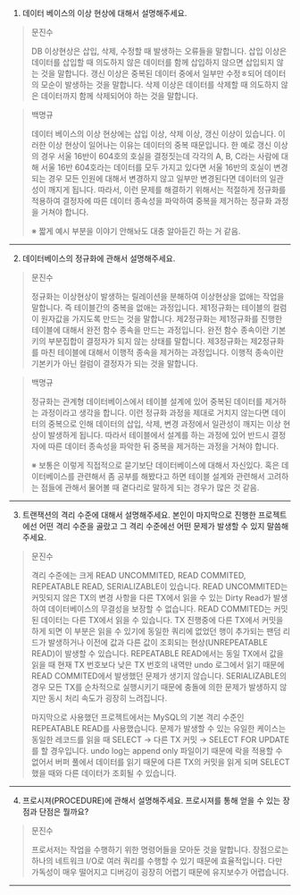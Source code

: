 1. 데이터 베이스의 이상 현상에 대해서 설명해주세요.

> 문진수
>
> DB 이상현상은 삽입, 삭제, 수정할 때 발생하는 오류들을 말합니다. 삽입 이상은 데이터를 삽입할 때 의도하지 않은 데이터를 함께 삽입하지 않으면 삽입되지 않는 것을 말합니다. 갱신 이상은 중복된 데이터 중에서 일부만 수정ㅎ되어 데이터의 모순이 발생하는 것을 말합니다. 삭제 이상은 데이터를 삭제할 때 의도하지 않은 데이터까지 함께 삭제되어야 하는 것을 말합니다.

> 백명규
> 
> 데이터 베이스의 이상 현상에는 삽입 이상, 삭제 이상, 갱신 이상이 있습니다. 
> 이러한 이상 현상이 일어나는 이유는 데이터의 중복 때문입니다. 
> 한 예로 갱신 이상의 경우 서울 16반이 604호의 호실을 결정짓는데 각각의 A, B, C라는 사람에 대해 서울 16반 604호라는 데이터를 모두 가지고 있다면 
> 서울 16반의 호실이 변경되는 경우 모든 인원에 대해서 변경하지 않고 일부만 변경된다면 데이터의 일관성이 깨지게 됩니다. 
> 따라서, 이런 문제를 해결하기 위해서는 적절하게 정규화를 적용하여 결정자에 따른 데이터 종속성을 파악하여 중복을 제거하는 정규화 과정을 거쳐야 합니다.
> 
> ※ 짧게 예시 부분을 이야기 안해놔도 대충 알아듣긴 하는 거 같음.

---
2. 데이터베이스의 정규화에 관해서 설명해주세요.

> 문진수
>
> 정규화는 이상현상이 발생하는 릴레이션을 분해하여 이상현상을 없애는 작업을 말합니다. 즉 테이블간의 중복을 없애는 과정입니다. 제1정규화는 테이블의 컬럼이 원자값을 가지도록 만드는 것을 말합니다. 제2정규화는 제1정규화를 진행한 테이블에 대해서 완전 함수 종속을 만드는 과정입니다. 완전 함수 종속이란 기본키의 부분집합이 결정자가 되지 않는 상태를 말합니다. 제3정규화는 제2정규화를 마친 테이블에 대해서 이행적 종속을 제거하는 과정입니다. 이행적 종속이란 기본키가 아닌 컬럼이 결정자가 되는 것을 말합니다.

> 백명규
> 
> 정규화는 관계형 데이터베이스에서 테이블 설계에 있어 중복된 데이터를 제거하는 과정이라고 생각을 합니다. 
> 이런 정규화 과정을 제대로 거치지 않는다면 데이터의 중복으로 인해 데이터의 삽입, 삭제, 변경 과정에서 일관성이 깨지는 이상 현상이 발생하게 됩니다. 
> 따라서 테이블에서 설계를 하는 과정에 있어 반드시 결정자에 따른 데이터 종속성을 파악한 뒤 중복을 제거하는 과정을 거쳐야 합니다.
> 
> ※ 보통은 이렇게 직접적으로 묻기보단 데이터베이스에 대해서 자신있다. 혹은 데이터베이스를 관련해서 좀 공부를 해봤다고 하면 테이블 설계와 관련해서
> 고려하는 점들에 관해서 물어볼 때 곁다리로 말하게 되는 경우가 많은 것 같음.

---
3. 트랜잭션의 격리 수준에 대해서 설명해주세요. 
본인이 마지막으로 진행한 프로젝트에선 어떤 격리 수준을 골랐고 그 격리 수준에선 어떤 문제가 발생할 수 있지 말씀해주세요.

> 문진수
>
> 격리 수준에는 크게 READ UNCOMMITED, READ COMMITED, REPEATABLE READ, SERIALIZABLE이 있습니다. READ UNCOMMITED는 커밋되지 않은 TX의 변경 사항을 다른 TX에서 읽을 수 있는 Dirty Read가 발생하여 데이터베이스의 무결성을 보장할 수 없습니다. READ COMMITED는 커밋된 데이터는 다른 TX에서 읽을 수 있습니다. TX 진행중에 다른 TX에서 커밋을 하게 되면 이 부분은 읽을 수 있기에 동일한 쿼리에 없었던 행이 추가되는 팬덤 리드가 발생하거나 이전에 값과 다른 값이 조회되는 현상(UNREPEATABLE READ)이 발생할 수 있습니다. REPEATABLE READ에서는 동일 TX에서 값을 읽을 때 현재 TX 번호보다 낮은 TX 번호의 내역만 undo 로그에서 읽기 때문에 READ COMMITED에서 발생했던 문제가 생기지 않습니다. SERIALIZABLE의 경우 모든 TX를 순차적으로 실행시키기 때문에 충돌에 의한 문제가 발생하지 않지만 동시 처리 속도가 굉장히 느려집니다.
>
> 마지막으로 사용했던 프로젝트에서는 MySQL의 기본 격리 수준인 REPEATABLE READ를 사용했습니다. 문제가 발생할 수 있는 유일한 케이스는 동일한 레코드를 읽을 때 SELECT → 다른 TX 커밋 → SELECT FOR UPDATE를 할 경우입니다. undo log는 append only 파일이기 때문에 락을 적용할 수 없어서 버퍼 풀에서 데이터를 읽기 때문에 다른 TX의 커밋을 읽게 되며 SELECT 했을 때와 다른 데이터가 조회될 수 있습니다.

---
4. 프로시져(PROCEDURE)에 관해서 설명해주세요. 프로시져를 통해 얻을 수 있는 장점과 단점은 뭘까요?

> 문진수
>
> 프로서저는 작업을 수행하기 위한 명령어들을 모아둔 것을 말합니다. 장점으로는 하나의 네트워크 I/O로 여러 쿼리를 수행할 수 있기 때문에 효율적입니다. 다만 가독성이 매우 떨어지고 디버깅이 굉장히 어렵기 때문에 유지보수가 어렵습니다.

---